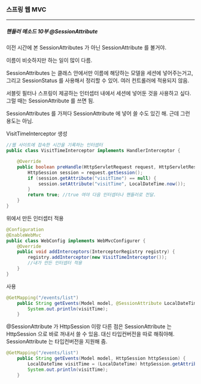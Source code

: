 <h3>스프링 웹 MVC</h3>
<hr/>
<h5>핸들러 메소드 10부 @SessionAttribute</h5>

이전 시간에 본 SessionAttributes 가 아닌 SessionAttribute 를 볼거야.

이름이 비슷하지만 하는 일이 많이 다름.

SessionAttributes 는 클래스 안에서만 이름에 해당하는 모델을 세션에 넣어주는거고, 그리고 SessionStatus 를 사용해서 정리할 수 있어. 여러 컨트롤러에 적용되지 않음.

서블릿 필터나 스프링이 제공하는 인터셉터 내에서 세션에 넣어둔 것을 사용하고 싶다. 그럴 때는 SessionAttribute  를 쓰면 됨. 

SessionAttributes 를 가져다 SessionAttribute  에 넣어 쓸 수도 있긴 해. 근데 그런 용도는 아님.

VisitTimeInterceptor 생성

```java
//웹 사이트에 접속한 시간을 기록하는 인터셉터
public class VisitTimeInterceptor implements HandlerInterceptor {

    @Override
    public boolean preHandle(HttpServletRequest request, HttpServletResponse response, Object handler) throws Exception {
        HttpSession session = request.getSession();
        if (session.getAttribute("visitTime") == null) {
            session.setAttribute("visitTime", LocalDateTime.now());
        }
        return true; //true 여야 다음 인터셉터나 핸들러로 전달.
    }
}
```

위에서 만든 인터셉터 적용

```java
@Configuration
@EnableWebMvc
public class WebConfig implements WebMvcConfigurer {
    @Override
    public void addInterceptors(InterceptorRegistry registry) {
        registry.addInterceptor(new VisitTimeInterceptor());
        //내가 만든 인터셉터 적용
    }
}
```

사용

```java
@GetMapping("/events/list")
    public String getEvents(Model model, @SessionAttribute LocalDateTime visitTime) {
        System.out.println(visitTime);
    }
```

@SessionAttribute 가 HttpSession 이랑 다른 점은 SessionAttribute 는 HttpSession 으로 바로 꺼내서 쓸 수 있음. 대신 타입컨버전을 따로 해줘야해. SessionAttribute 는 타입컨버전을 지원해 줌. 

```java
@GetMapping("/events/list")
    public String getEvents(Model model, HttpSession httpSession) {
        LocalDateTime visitTime = (LocalDateTime) httpSession.getAttribute("visitTime");
        System.out.println(visitTime);
    }
```

